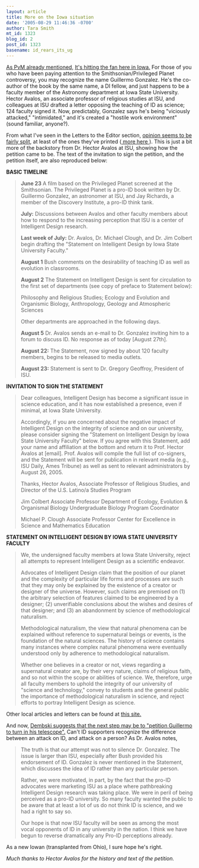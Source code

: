 ```yaml
---
layout: article
title: More on the Iowa situation
date: '2005-08-29 11:46:36 -0700'
author: Tara Smith
mt_id: 1323
blog_id: 2
post_id: 1323
basename: id_rears_its_ug
---
```

[As  PvM already mentioned,](/archives/2005/08/privileged-plan-6.html)  [It's hitting the fan here in Iowa.](http://dmregister.com/apps/pbcs.dll/article?AID=/20050826/NEWS02/508260394&amp;SearchID=73218542690686)  For those of you who have been paying attention to the Smithsonian/Privileged Planet controversy, you may recognize the name Guillermo Gonzalez.  He's the co-author of the book by the same name, a DI fellow, and just happens to be a faculty member of the Astronomy department at Iowa State University.   Hector Avalos, an associate professor of religious studies at ISU, and colleagues at ISU drafted a letter opposing the teaching of ID as science; 124 faculty signed it.  Now, predictably, Gonzalez says he's being "viciously attacked," "intimidated," and it's created a "hostile work environment"  (sound familiar, anyone?).  

From what I've seen in the Letters to the Editor section, [opinion seems to be fairly split](http://dmregister.com/apps/pbcs.dll/article?AID=/20050821/OPINION04/508210322&amp;SearchID=73218542690686), at least of the ones they've printed ([ more here ](http://www.desmoinesregister.com/apps/pbcs.dll/article?AID=/20050826/OPINION04/508260362/1035/archive)).  This is just a bit more of the backstory from Dr. Hector Avalos at ISU, showing how the petition came to be.  The text of the invitation to sign the petition, and the petition itself, are also reproduced below:

**BASIC TIMELINE**


> **June 23**
> A film based on the Privileged Planet screened at the Smithsonian. The Privileged Planet is a pro-ID book written by Dr. Guillermo Gonzalez, an astronomer at ISU, and Jay Richards, a member of the Discovery Institute, a pro-ID think tank.
> 
> **July:**
> Discussions between Avalos and other faculty members about how to respond to the  increasing perception that ISU is a center of Intelligent Design research.
> 
> **Last week of July:** 
> Dr.  Avalos, Dr. Michael Clough, and Dr. Jim Colbert begin drafting  the "Statement on Intelligent Design by Iowa State University Faculty."
> 
> **August 1**
> Bush comments on the desirability of teaching ID as well as evolution in classrooms.
> 
> **August 2**
> The Statement on Intelligent Design is sent for circulation to the first set of departments (see copy of preface to Statement below):
> 
> Philosophy and Religious Studies; 
> Ecology and Evolution and Organismic Biology, 
> Anthropology, 
> Geology and Atmospheric Sciences
> 
> Other departments are approached in the following days.
> 
> **August 5**
> Dr. Avalos sends an e-mail to Dr. Gonzalez inviting him to a forum to discuss ID.  No response as of today \[August 27th\].
> 
> **August 22:**
> The Statement, now signed by about 120 faculty members, begins to be released to media outlets.
> 
> **August 23:**
> Statement is sent to Dr. Gregory Geoffroy, President of ISU.

**INVITATION TO SIGN THE STATEMENT**

> Dear colleagues,
> Intelligent Design has become a significant issue in science education, and it has now established a presence, even if minimal, at Iowa State University.  
> 
> Accordingly, if you are concerned about the negative impact of Intelligent Design on the integrity of science and on our university, please consider signing the "Statement on Intelligent Design by Iowa State University Faculty" below.  If you agree with this Statement, add your name and affiliation at the bottom and return it to Prof. Hector Avalos at \[email\].  Prof. Avalos will compile the full list of co-signers, and the Statement will be sent for publication in relevant media (e.g., ISU Daily, Ames Tribune) as well as sent to relevant administrators by August 26, 2005.
> 
> Thanks,
> Hector Avalos,
> Associate Professor of Religious Studies, and
> Director of the U.S. Latino/a Studies Program
> 
> Jim Colbert
> Associate Professor
> Department of Ecology, Evolution & Organismal Biology
> Undergraduate Biology Program Coordinator
> 
> Michael P. Clough
> Associate Professor
> Center for Excellence in Science and Mathematics Education

**STATEMENT ON INTELLIGENT DESIGN BY IOWA STATE UNIVERSITY FACULTY**

> We, the undersigned faculty members at Iowa State University, reject all attempts to represent Intelligent Design as a scientific endeavor.
> 
> Advocates of Intelligent Design claim that the position of our planet and the complexity of particular life forms and processes are such that they may only be explained by the existence of a creator or designer of the universe. However, such claims are premised on (1) the arbitrary selection of features claimed to be engineered by a designer; (2) unverifiable conclusions about the wishes and desires of that designer; and (3) an abandonment by science of methodological naturalism.
> 
> Methodological naturalism, the view that natural phenomena can be explained without reference to supernatural beings or events, is the foundation of the natural sciences. The history of science contains many instances where complex natural phenomena were eventually understood only by adherence to methodological naturalism.
> 
> Whether one believes in a creator or not, views regarding a supernatural creator are, by their very nature, claims of religious faith, and so not within the scope or abilities of science. We, therefore, urge all faculty members to uphold the integrity of our university of "science and technology," convey to students and the general public the importance of methodological naturalism in science, and reject efforts to portray Intelligent Design as science.

Other local articles and letters can be found at [this site.](http://www.stuorg.iastate.edu/isuaas/)

And now, [Dembski suggests that the next step may be to "petition Guillermo to turn in his telescope".](http://www.uncommondescent.com/index.php/archives/272)  Can't ID supporters recognize the difference between an attack on ID, and attack on a person?  As Dr. Avalos notes,

> The truth is that our attempt was not to silence Dr. Gonzalez. The issue is larger than ISU, especially after Bush provided his endorsement of ID. Gonzalez is never mentioned in the Statement, which discusses the idea of ID rather than any particular person.
> 
> Rather, we were motivated, in part, by the fact that the pro-ID advocates were marketing ISU as a place where pathbreaking Intelligent Design research was taking place.  We were in peril of being perceived as a pro-ID university. So many faculty wanted the public to be aware that at least a lot of us do not think ID is science, and we had a right to say so.  
> 
> Our hope is that now ISU faculty will be seen as among the most vocal opponents of ID in any university in the nation.   I think we have begun to reverse dramatically any Pro-ID perceptions already.

As a new Iowan (transplanted from Ohio), I sure hope he's right. 

_Much thanks to Hector Avalos for the history and text of the petition._
